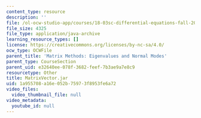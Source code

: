 ```yaml
---
content_type: resource
description: ''
file: /ol-ocw-studio-app/courses/18-03sc-differential-equations-fall-2011/1a955708a16e052b75973f8953fe6a72_MatrixVector.jar
file_size: 4325
file_type: application/java-archive
learning_resource_types: []
license: https://creativecommons.org/licenses/by-nc-sa/4.0/
ocw_type: OCWFile
parent_title: 'Matrix Methods: Eigenvalues and Normal Modes'
parent_type: CourseSection
parent_uid: e32640ee-078f-3682-feef-7b3ae9a7e8c9
resourcetype: Other
title: MatrixVector.jar
uid: 1a955708-a16e-052b-7597-3f8953fe6a72
video_files:
  video_thumbnail_file: null
video_metadata:
  youtube_id: null
---
```


